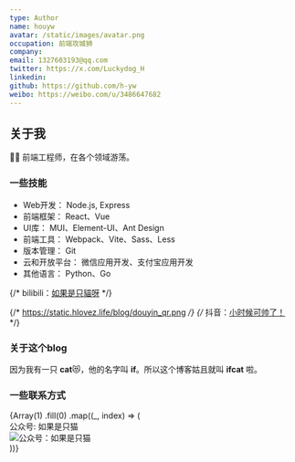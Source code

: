 ```yaml
---
type: Author
name: houyw
avatar: /static/images/avatar.png
occupation: 前端攻城狮
company:
email: 1327603193@qq.com
twitter: https://x.com/Luckydog_H
linkedin:
github: https://github.com/h-yw
weibo: https://weibo.com/u/3486647682
---
```


## 关于我

👨‍💻 前端工程师，在各个领域游荡。

### 一些技能

- Web开发： Node.js, Express
- 前端框架： React、Vue
- UI库： MUI、Element-UI、Ant Design
- 前端工具： Webpack、Vite、Sass、Less
- 版本管理： Git
- 云和开放平台： 微信应用开发、支付宝应用开发
- 其他语言： Python、Go

{/* bilibili：[如果是只貓呀](https://b23.tv/Y20whuW) */}

{/* https://static.hlovez.life/blog/douyin_qr.png */}
{/* 抖音：[小时候可帅了！](https://www.douyin.com/user/MS4wLjABAAAA_L3YdNtltaoUPwaCEO_qEoGbyTKoM9dB4XpEXHL5Lks) */}

### 关于这个blog

因为我有一只 **cat**😻，他的名字叫 **if**。所以这个博客姑且就叫 **ifcat** 啦。

### 一些联系方式

<div className="flex w-full flex-wrap gap-0">
  {Array(1)
    .fill(0)
    .map((_, index) => (
      <div
        key={index}
        className="w-full rounded-md  p-4 shadow-md hover:shadow-lg sm:w-1/2 lg:w-1/2"
      >
        <div className="mb-2 border-b-2 border-gray-100">
          <span className="text-sm">公众号:</span>
          <span className="pl-2 font-mono font-bold text-primary-500">如果是只猫</span>
        </div>
        <img
          alt="公众号：如果是只猫"
          className="m-0 w-full rounded-[16px] object-contain"
          src="https://static.hlovez.life/blog/qrcode.png"
        />
      </div>
    ))}
</div>

